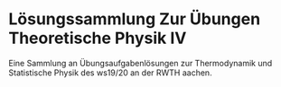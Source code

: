 # Lösungssammlung Zur Übungen Theoretische Physik IV

Eine Sammlung an Übungsaufgabenlösungen zur Thermodynamik und Statistische Physik
des ws19/20 an der RWTH aachen.
